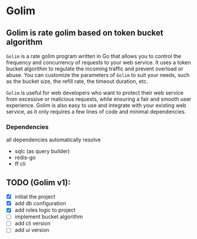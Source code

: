 # Golim

## Golim is rate golim based on token bucket algorithm

`Golim` is a rate golim program written in Go that allows you to control the frequency and concurrency of requests to your web service. It uses a token bucket algorithm to regulate the incoming traffic and prevent overload or abuse. You can customize the parameters of `Golim` to suit your needs, such as the bucket size, the refill rate, the timeout duration, etc.

`Golim` is useful for web developers who want to protect their web service from excessive or malicious requests, while ensuring a fair and smooth user experience. Golim is also easy to use and integrate with your existing web service, as it only requires a few lines of code and minimal dependencies.

### Dependencies
all dependencies automatically resolve
- sqlc (as query builder)
- redis-go
- ff cli

## TODO (Golim v1):
- [x] initial the project
- [x] add db configuration
- [x] add roles logic to project
- [ ] implement bucket algorithm
- [ ] add cli version
- [ ] add ui version